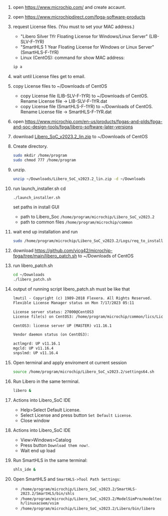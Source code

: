 1. open https://www.microchip.com/ and create accaunt.

1. open https://www.microchipdirect.com/fpga-software-products
1. request License files. (You must to set your MAC address.)
    * "Libero Silver 1Yr Floating License for Windows/Linux Server" (LIB-SLV-F-1YR)
    * "SmartHLS 1 Year Floating License for Windows or Linux Server" (SmartHLS-F-1YR)
    * Linux (CentOS): command for show MAC address:

    ``` sh
    ip a
    ```

1. wait until License files get to email.
1. copy License files to ~/Downloads of CentOS
    * copy License file (LIB-SLV-F-1YR) to ~/Downloads of CentOS. Rename License file -> LIB-SLV-F-1YR.dat
    * copy License file (SmartHLS-F-1YR) to ~/Downloads of CentOS. Rename License file -> SmartHLS-F-1YR.dat

1. open https://www.microchip.com/en-us/products/fpgas-and-plds/fpga-and-soc-design-tools/fpga/libero-software-later-versions

1. download [Libero_SoC_v2023.2_lin.zip](https://ww1.microchip.com/downloads/secure/aemdocuments/documents/fpga/media-content/fpga/v2023-2/Libero_SoC_v2023.2_lin.zip) to ~/Downloads of CentOS

1. Create directory.

    ```sh
    sudo mkdir /home/program
    sudo chmod 777 /home/program
    ```

1. unzip.

    ``` sh
    unzip ~/Downloads/Libero_SoC_v2023.2_lin.zip -d ~/Downloads
    ```

1. run launch_installer.sh
    cd <path to unzip dir with libero>

    ```sh
    ./launch_installer.sh
    ```

    set paths in install GUI
    * path to Libero_Soc `/home/program/microchip/Libero_SoC_v2023.2`
    * path to common files `/home/program/microchip/common`

1. wait end up installation and run

    ```sh
    sudo /home/program/microchip/Libero_SoC_v2023.2/Logs/req_to_install.sh
    ```

1. download https://github.com/vicg42/microchip-fpga/tree/main/libero_patch.sh to ~/Downloads of CentOS

1. run libero_patch.sh

    ```sh
    cd ~/Downloads
    ./libero_patch.sh
    ```

1. output of running script libero_patch.sh must be like that

    ``` txt
    lmutil - Copyright (c) 1989-2018 Flexera. All Rights Reserved.
    Flexible License Manager status on Mon 7/17/2023 05:11

    License server status: 27000@CentOS3
    License file(s) on CentOS3: /home/program/microchip/common/lics/License.dat:

    CentOS3: license server UP (MASTER) v11.16.1

    Vendor daemon status (on CentOS3):

    actlmgrd: UP v11.16.1
    mgcld: UP v11.16.4
    snpslmd: UP v11.16.4
    ```

1. Open terminal and apply enviroment ot current session

    ```sh
    source /home/program/microchip/Libero_SoC_v2023.2/settings64.sh
    ```

1. Run Libero in the same terminal.

    ```sh
    libero &
    ```

1. Actions into Libero_SoC IDE
    * Help>Select Default License.
    * Select License and press button `Set Default License`.
    * Close window

1. Actions into Libero_SoC IDE
    * View>Windows>Catalog
    * Press button `Download them now!`.
    * Wait end up load

1. Run SmartHLS in the same terminal:

    ```sh
    shls_ide &
    ```

1. Open SmartHLS and `SmartHLS->Tool Path Settings`:
    * `/home/program/microchip/Libero_SoC_v2023.2/SmartHLS-2023.2/SmartHLS/bin/shls`
    * `/home/program/microchip/Libero_SoC_v2023.2/ModelSimPro/modeltech/linuxacoem/vsim`
    * `/home/program/microchip/Libero_SoC_v2023.2/Libero/bin/libero`
